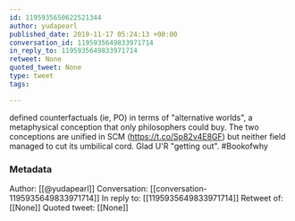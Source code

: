 ```yaml
---
id: 1195935650622521344
author: yudapearl
published_date: 2019-11-17 05:24:13 +00:00
conversation_id: 1195935649833971714
in_reply_to: 1195935649833971714
retweet: None
quoted_tweet: None
type: tweet
tags:

---
```


defined counterfactuals (ie, PO) in terms of "alternative worlds", a metaphysical conception that only philosophers could buy. The two conceptions are unified in SCM (https://t.co/Sp82v4E8GF) but neither field managed to cut its umbilical cord. Glad U'R "getting out".  #Bookofwhy

### Metadata

Author: [[@yudapearl]]
Conversation: [[conversation-1195935649833971714]]
In reply to: [[1195935649833971714]]
Retweet of: [[None]]
Quoted tweet: [[None]]
